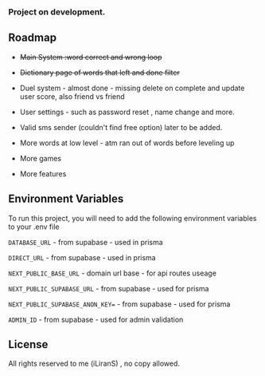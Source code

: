 ### Project on development.

## Roadmap

- ~~Main System :word correct and wrong loop~~
- ~~Dictionary page of words that left and done filter~~

- Duel system - almost done - missing delete on complete and update user score, also friend vs friend

- User settings - such as password reset , name change and more.

- Valid sms sender (couldn't find free option) later to be added.
- More words at low level - atm ran out of words before leveling up
- More games
- More features



## Environment Variables

To run this project, you will need to add the following environment variables to your .env file

`DATABASE_URL` - from supabase - used in prisma

`DIRECT_URL` - from supabase - used in prisma

`NEXT_PUBLIC_BASE_URL` - domain url base - for api routes useage

`NEXT_PUBLIC_SUPABASE_URL`  - from supabase - used for prisma

`NEXT_PUBLIC_SUPABASE_ANON_KEY=`  - from supabase - used for prisma

`ADMIN_ID`   - from supabase - used for admin validation
## License

All rights reserved to me (iLiranS) , no copy allowed.

